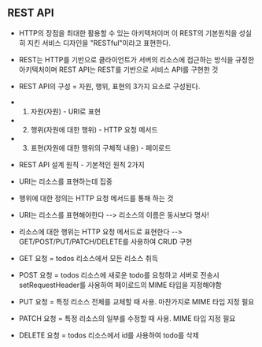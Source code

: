 ## REST API
- HTTP의 장점을 최대한 활용할 수 있는 아키텍처이머 이 REST의 기본원칙을 성실히 지킨 서비스 디자인을 "RESTful"이라고 표현한다.

- REST는 HTTP를 기반으로 클라이언트가 서버의 리소스에 접근하는 방식을 규정한 아키텍처이며 REST API는 REST를 기반으로 서비스 API를 구현한 것

- REST API의 구성 = 자원, 행위, 표현의 3가지 요소로 구성된다.
- 1. 자원(자원) - URI로 표현
- 2. 행위(자원에 대한 행위) - HTTP 요청 메서드
- 3. 표현(자원에 대한 행위의 구체적 내용) - 페이로드

- REST API 설계 원칙 - 기본적인 원칙 2가지

- URI는 리소스를 표현하는데 집중
- 행위에 대한 정의는 HTTP 요청 메서드를 통해 하는 것
- URI는 리소스를 표현해야한다 --> 리소스의 이름은 동사보다 명사!

- 리소스에 대한 행위는 HTTP 요청 메서드로 표현한다 --> GET/POST/PUT/PATCH/DELETE를 사용하여 CRUD 구현

- GET 요청 = todos 리소스에서 모든 리소스 취득

- POST 요청 = todos 리소스에 새로운 todo를 요청하고 서버로 전송시 setRequestHeader를 사용하여 페이로드의 MIME 타입을 지정해야함

- PUT 요청 = 특정 리소스 전체를 교체할 때 사용. 마찬가지로 MIME 타입 지정 필요

- PATCH 요청 = 특정 리소스의 일부를 수정할 때 사용. MIME 타입 지정 필요

- DELETE 요청 = todos 리소스에서 id를 사용하여 todo를 삭제